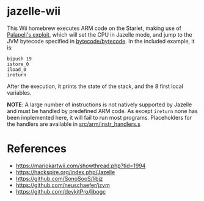 # jazelle-wii

This Wii homebrew executes ARM code on the Starlet, making use of [Palapeli's exploit](https://github.com/mkwcat/saoirse/blob/master/channel/Main/IOSBoot.cpp#L86), which will set the CPU in Jazelle mode, and jump to the JVM bytecode specified in [bytecode/bytecode](bytecode/bytecode). In the included example, it is: 

```
bipush 19
istore_0
iload_0
ireturn
```

After the execution, it prints the state of the stack, and the 8 first local variables.

**NOTE**: A large number of instructions is not natively supported by Jazelle and must be handled by predefined ARM code. As except ``ireturn`` none has been implemented here, it will fail to run most programs. Placeholders for the handlers are available in [src/arm/instr\_handlers.s](src/arm/instr_handlers.s)

# References

- https://mariokartwii.com/showthread.php?tid=1994
- https://hackspire.org/index.php/Jazelle
- https://github.com/SonoSooS/libjz
- https://github.com/neuschaefer/jzvm
- https://github.com/devkitPro/libogc
